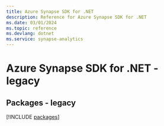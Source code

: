 ```yaml
---
title: Azure Synapse SDK for .NET
description: Reference for Azure Synapse SDK for .NET
ms.date: 03/01/2024
ms.topic: reference
ms.devlang: dotnet
ms.service: synapse-analytics
---
```

# Azure Synapse SDK for .NET - legacy
## Packages - legacy
[!INCLUDE [packages](synapse-index.md)]